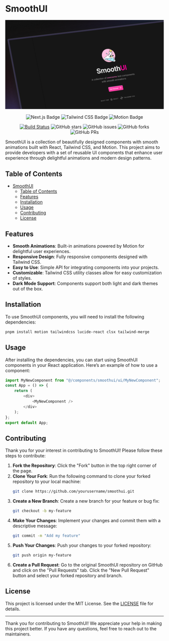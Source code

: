 # SmoothUI

![Screenshot of SmoothUI](/public/readme.png)

<div align="center">

![Next.js Badge](https://img.shields.io/badge/Next.js-000?logo=nextdotjs&logoColor=fff&style=flat)
![Tailwind CSS Badge](https://img.shields.io/badge/Tailwind%20CSS-06B6D4?logo=tailwindcss&logoColor=fff&style=flat)
![Motion Badge](https://img.shields.io/badge/Motion-ECD53F?style=flat)

[![Build Status](https://img.shields.io/endpoint.svg?url=https%3A%2F%2Factions-badge.atrox.dev%2Fpheralb%2Fsvgl%2Fbadge%3Fref%3Dmain&style=flat)](https://actions-badge.atrox.dev/educlopez/smoothui/goto?ref=main)
![GitHub stars](https://img.shields.io/github/stars/educlopez/smoothui)
![GitHub issues](https://img.shields.io/github/issues/educlopez/smoothui)
![GitHub forks](https://img.shields.io/github/forks/educlopez/smoothui)
![GitHub PRs](https://img.shields.io/github/issues-pr/educlopez/smoothui)

</div>
SmoothUI is a collection of beautifully designed components with smooth animations built with React, Tailwind CSS, and Motion. This project aims to provide developers with a set of reusable UI components that enhance user experience through delightful animations and modern design patterns.

## Table of Contents

- [SmoothUI](#smoothui)
  - [Table of Contents](#table-of-contents)
  - [Features](#features)
  - [Installation](#installation)
  - [Usage](#usage)
  - [Contributing](#contributing)
  - [License](#license)

## Features

- **Smooth Animations**: Built-in animations powered by Motion for delightful user experiences.
- **Responsive Design**: Fully responsive components designed with Tailwind CSS.
- **Easy to Use**: Simple API for integrating components into your projects.
- **Customizable**: Tailwind CSS utility classes allow for easy customization of styles.
- **Dark Mode Support**: Components support both light and dark themes out of the box.

## Installation

To use SmoothUI components, you will need to install the following dependencies:

```bash
pnpm install motion tailwindcss lucide-react clsx tailwind-merge
```

## Usage

After installing the dependencies, you can start using SmoothUI components in your React application. Here’s an example of how to use a component:

```typescript
import MyNewComponent from "@/components/smoothui/ui/MyNewComponent";
const App = () => {
    return (
        <div>
            <MyNewComponent />
        </div>
    );
};
export default App;
```

## Contributing

Thank you for your interest in contributing to SmoothUI! Please follow these steps to contribute:

1. **Fork the Repository**: Click the "Fork" button in the top right corner of the page.
2. **Clone Your Fork**: Run the following command to clone your forked repository to your local machine:
   ```bash
   git clone https://github.com/yourusername/smoothui.git
   ```
3. **Create a New Branch**: Create a new branch for your feature or bug fix:
   ```bash
   git checkout -b my-feature
   ```
4. **Make Your Changes**: Implement your changes and commit them with a descriptive message:
   ```bash
   git commit -m "Add my feature"
   ```
5. **Push Your Changes**: Push your changes to your forked repository:
   ```bash
   git push origin my-feature
   ```
6. **Create a Pull Request**: Go to the original SmoothUI repository on GitHub and click on the "Pull Requests" tab. Click the "New Pull Request" button and select your forked repository and branch.

## License

This project is licensed under the MIT License. See the [LICENSE](LICENSE) file for details.

---

Thank you for contributing to SmoothUI! We appreciate your help in making this project better. If you have any questions, feel free to reach out to the maintainers.
